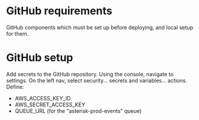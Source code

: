 # GitHub requirements

GitHub components which must be set up before deploying, and local setup for them.

# GitHub setup

Add secrets to the GitHub repository. Using the console, navigate to settings. On the left nav, select security... secrets and variables... actions. Define:
- AWS_ACCESS_KEY_ID
- AWS_SECRET_ACCESS_KEY
- QUEUE_URL (for the "asterisk-prod-events" queue)
